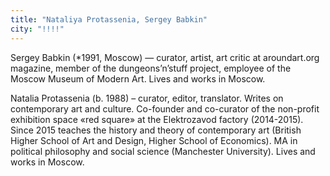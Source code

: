```yaml
---
title: "Nataliya Protassenia, Sergey Babkin"
city: "!!!!"
---
```


Sergey Babkin (*1991, Moscow) — curator, artist, art critic at aroundart.org magazine, member of the dungeons’n’stuff project, employee of the Moscow Museum of Modern Art. Lives and works in Moscow.

Natalia Protassenia (b. 1988) – curator, editor, translator. Writes on contemporary art and culture. Co-founder and co-curator of the non-profit exhibition space «red square» at the Elektrozavod factory (2014-2015). Since 2015 teaches the history and theory of contemporary art (British Higher School of Art and Design, Higher School of Economics). MA in political philosophy and social science (Manchester University). Lives and works in Moscow.
